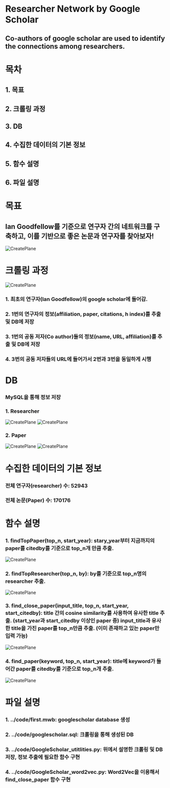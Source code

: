 # Researcher Network by Google Scholar
## Co-authors of google scholar are used to identify the connections among researchers.
# 목차
## 1. 목표
## 2. 크롤링 과정
## 3. DB
## 4. 수집한 데이터의 기본 정보
## 5. 함수 설명
## 6. 파일 설명
#
# 목표
## Ian Goodfellow를 기준으로 연구자 간의 네트워크를 구축하고, 이를 기반으로 좋은 논문과 연구자를 찾아보자!
![CreatePlane](./capture/network/network_5.png)
##
# 크롤링 과정
![CreatePlane](./capture/IanGoodfellow_googlescholar.png)
### 1. 최초의 연구자(Ian Goodfellow)의 google scholar에 들어감.
### 2. 1번의 연구자의 정보(affiliation, paper, citations, h index)를 추출 및 DB에 저장
### 3. 1번의 공동 저자(Co author)들의 정보(name, URL, affiliation)를 추출 및 DB에 저장
### 4. 3번의 공동 저자들의 URL에 들어가서 2번과 3번을 동일하게 시행 
##
# DB
### MySQL을 통해 정보 저장
### 1. Researcher
![CreatePlane](./capture/db/researcher_구조.PNG)
![CreatePlane](./capture/db/researcher.PNG)
###
### 2. Paper
![CreatePlane](./capture/db/paper_구조.PNG)
![CreatePlane](./capture/db/paper.PNG)
##
# 수집한 데이터의 기본 정보
### 전체 연구자(researcher) 수: 52943
### 전체 논문(Paper) 수: 170176
##
# 함수 설명
### 1. findTopPaper(top_n, start_year): stary_year부터 지금까지의 paper를 citedby를 기준으로 top_n개 만큼 추출.
![CreatePlane](./capture/function/findTopPaper.PNG)
### 2. findTopResearcher(top_n, by): by를 기준으로 top_n명의 researcher 추출.
![CreatePlane](./capture/function/findTopResearcher.PNG)
### 3. find_close_paper(input_title, top_n, start_year, start_citedby): title 간의 cosine similarity를 사용하여 유사한 title 추출. (start_year과 start_citedby 이상인 paper 중) input_title과 유사한 title을 가진 paper를 top_n만큼 추출. (이미 존재하고 있는 paper만 입력 가능)
![CreatePlane](./capture/function/find_close_paper.PNG)
### 4. find_paper(keyword, top_n, start_year): title에 keyword가 들어간 paper를 citedby를 기준으로 top_n개 추출.
![CreatePlane](./capture/function/find_paper.PNG)
##
# 파일 설명
### 1. ../code/first.mwb: googlescholar database 생성
### 2. ../code/googlescholar.sql: 크롤링을 통해 생성된 DB
### 3. ../code/GoogleScholar_utitlities.py: 위에서 설명한 크롤링 및 DB 저장, 정보 추출에 필요한 함수 구현
### 4. ../code/GoogleScholar_word2vec.py: Word2Vec을 이용해서 find_close_paper 함수 구현


